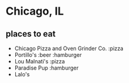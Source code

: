 # Chicago, IL

## places to eat
- Chicago Pizza and Oven Grinder Co. :pizza
- Portillo's :beer :hamburger
- Lou Malnati's :pizza
- Paradise Pup :hamburger
- Lalo's

